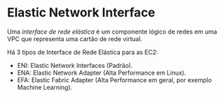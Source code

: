 # Elastic Network Interface

Uma *interface de rede elástica* é um componente lógico de redes
em uma VPC que representa uma cartão de rede virtual.

Há 3 tipos de Interface de Rede Elástica para as EC2:

- ENI: Elastic Network Interfaces (Padrão).
- ENA: Elastic Network Adapter (Alta Performance em Linux).
- EFA: Elastic Fabric Adapter (Alta Performance em geral, por exemplo Machine Learning).
